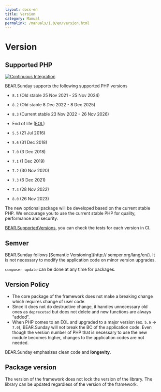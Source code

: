 ```yaml
---
layout: docs-en
title: Version
category: Manual
permalink: /manuals/1.0/en/version.html
---
```


# Version

## Supported PHP

[![Continuous Integration](https://github.com/bearsunday/BEAR.SupportedVersions/actions/workflows/continuous-integration.yml/badge.svg)](https://github.com/bearsunday/BEAR.SupportedVersions/actions/workflows/continuous-integration.yml)

BEAR.Sunday supports the following supported PHP versions

* `8.1` (Old stable 25 Nov 2021 - 25 Nov 2024)
* `8.2` (Old stable 8 Dec 2022 - 8 Dec 2025)
* `8.3` (Current stable 23 Nov 2022 - 26 Nov 2026)

* End of life ([EOL](http://php.net/eol.php))

* `5.5` (21 Jul 2016)
* `5.6` (31 Dec 2018)
* `7.0` (3 Dec 2018)
* `7.1` (1 Dec 2019)
* `7.2` (30 Nov 2020)
* `7.3` (6 Dec 2021)
* `7.4` (28 Nov 2022)
* `8.0` (26 Nov 2023)

The new optional package will be developed based on the current stable PHP. We encourage you to use the current stable PHP for quality, performance and security.

[BEAR.SupportedVersions](https://github.com/bearsunday/BEAR.SupportedVersions/), you can check the tests for each version in CI.

## Semver

BEAR.Sunday follows [Semantic Versioning](http://
semper.org/lang/en/). It is not necessary to modify the application code on minor version upgrades.

`composer update` can be done at any time for packages.

## Version Policy

 * The core package of the framework does not make a breaking change which requires change of user code.
 * Since it does not do destructive change, it handles unnecessary old ones as `deprecetad` but does not delete and new functions are always "added".
 * When PHP comes to an EOL and upgraded to a major version (ex. `5.6` →` 7.0`), BEAR.Sunday will not break the BC of the application code. Even though the version number of PHP that is necessary to use the new module becomes higher, changes to the application codes are not needed.

BEAR.Sunday emphasizes clean code and **longevity**.

## Package version

The version of the framework does not lock the version of the library. The library can be updated regardless of the version of the framework.
